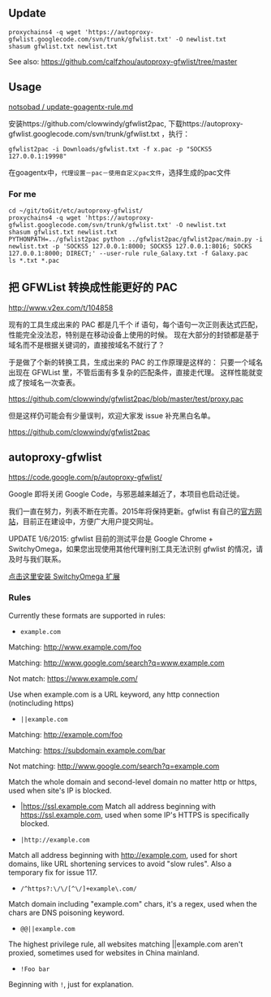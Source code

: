 ## Update
```
proxychains4 -q wget 'https://autoproxy-gfwlist.googlecode.com/svn/trunk/gfwlist.txt' -O newlist.txt
shasum gfwlist.txt newlist.txt
```
See also: https://github.com/calfzhou/autoproxy-gfwlist/tree/master

## Usage
[notsobad / update-goagentx-rule.md](https://gist.github.com/notsobad/56f860741b53fbe54c38)

安装https://github.com/clowwindy/gfwlist2pac, 下载https://autoproxy-gfwlist.googlecode.com/svn/trunk/gfwlist.txt ，执行：

```
gfwlist2pac -i Downloads/gfwlist.txt -f x.pac -p "SOCKS5 127.0.0.1:19998"
```
在goagentx中，`代理设置－pac－使用自定义pac文件`，选择生成的pac文件

### For me
```
cd ~/git/toGit/etc/autoproxy-gfwlist/
proxychains4 -q wget 'https://autoproxy-gfwlist.googlecode.com/svn/trunk/gfwlist.txt' -O newlist.txt
shasum gfwlist.txt newlist.txt
PYTHONPATH=../gfwlist2pac python ../gfwlist2pac/gfwlist2pac/main.py -i newlist.txt -p 'SOCKS5 127.0.0.1:8000; SOCKS5 127.0.0.1:8016; SOCKS 127.0.0.1:8000; DIRECT;' --user-rule rule_Galaxy.txt -f Galaxy.pac
ls *.txt *.pac
```
## 把 GFWList 转换成性能更好的 PAC
http://www.v2ex.com/t/104858

现有的工具生成出来的 PAC 都是几千个 if 语句，每个语句一次正则表达式匹配，性能完全没法忍，特别是在移动设备上使用的时候。
现在大部分的封锁都是基于域名而不是根据关键词的，直接按域名不就行了？

于是做了个新的转换工具，生成出来的 PAC 的工作原理是这样的：
只要一个域名出现在 GFWList 里，不管后面有多复杂的匹配条件，直接走代理。
这样性能就变成了按域名一次查表。

https://github.com/clowwindy/gfwlist2pac/blob/master/test/proxy.pac

但是这样仍可能会有少量误判，欢迎大家发 issue 补充黑白名单。

https://github.com/clowwindy/gfwlist2pac

## autoproxy-gfwlist
https://code.google.com/p/autoproxy-gfwlist/

Google 即将关闭 Google Code，与邪恶越来越近了，本项目也启动迁徙。

我们一直在努力，列表不断在完善。2015年将保持更新。gfwlist 有自己的[官方网站](http://gfwli.st/)，目前正在建设中，方便广大用户提交网址。

UPDATE 1/6/2015: gfwlist 目前的测试平台是 Google Chrome + SwitchyOmega，如果您出现使用其他代理判别工具无法识别 gfwlist 的情况，请及时与我们联系。

[点击这里安装 SwitchyOmega 扩展](https://chrome.google.com/webstore/detail/proxy-switchyomega/padekgcemlokbadohgkifijomclgjgif)
### Rules
Currently these formats are supported in rules:

  * `example.com`

Matching: http://www.example.com/foo

Matching: http://www.google.com/search?q=www.example.com

Not match: https://www.example.com/

Use when example.com is a URL keyword, any http connection (notincluding https)

  * `||example.com`

Matching: http://example.com/foo

Matching: https://subdomain.example.com/bar

Not matching: http://www.google.com/search?q=example.com

Match the whole domain and second-level domain no matter http or https, used when site's IP is blocked.

  * |https://ssl.example.com
Match all address beginning with https://ssl.example.com, used when some IP's HTTPS is specifically blocked.

  * `|http://example.com`

Match all address beginning with http://example.com, used for short domains, like URL shortening services to avoid "slow rules". Also a temporary fix for issue 117.

  * `/^https?:\/\/[^\/]+example\.com/`

Match domain including "example.com" chars, it's a regex, used when the chars are DNS poisoning keyword.

  * `@@||example.com`

The highest privilege rule, all websites matching ||example.com aren't proxied, sometimes used for websites in China mainland.

  * `!Foo bar`

Beginning with `!`, just for explanation.
